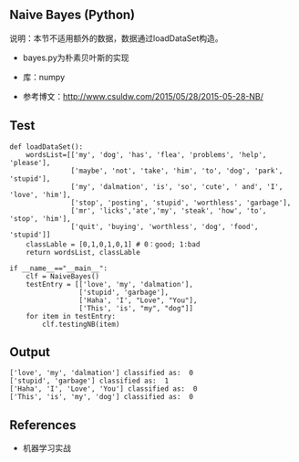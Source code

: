## Naive Bayes (Python)

说明：本节不适用额外的数据，数据通过loadDataSet构造。

- bayes.py为朴素贝叶斯的实现   

- 库：numpy


- 参考博文：http://www.csuldw.com/2015/05/28/2015-05-28-NB/


## Test

```
def loadDataSet():
    wordsList=[['my', 'dog', 'has', 'flea', 'problems', 'help', 'please'],
               ['maybe', 'not', 'take', 'him', 'to', 'dog', 'park', 'stupid'],
               ['my', 'dalmation', 'is', 'so', 'cute', ' and', 'I', 'love', 'him'],
               ['stop', 'posting', 'stupid', 'worthless', 'garbage'],
               ['mr', 'licks','ate','my', 'steak', 'how', 'to', 'stop', 'him'],
               ['quit', 'buying', 'worthless', 'dog', 'food', 'stupid']]
    classLable = [0,1,0,1,0,1] # 0：good; 1:bad
    return wordsList, classLable

if __name__=="__main__":    
    clf = NaiveBayes()
    testEntry = [['love', 'my', 'dalmation'],
                 ['stupid', 'garbage'],
                 ['Haha', 'I', "Love", "You"],
                 ['This', 'is', "my", "dog"]]
    for item in testEntry:
        clf.testingNB(item)
```


## Output

```
['love', 'my', 'dalmation'] classified as:  0
['stupid', 'garbage'] classified as:  1
['Haha', 'I', 'Love', 'You'] classified as:  0
['This', 'is', 'my', 'dog'] classified as:  0
```

## References

- 机器学习实战
